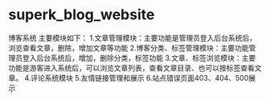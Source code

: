 # superk_blog_website
博客系统
主要模块如下：
1.文章管理模块：主要功能是管理员登入后台系统后，浏览查看文章，删除，增加文章等功能
2.博客分类、标签管理模块：主要功能管理员登入后台系统后，增加，删除分类，标签功能
3.文章、标签浏览模块：主要功能是游客进入系统后，可以浏览文章列表，查看文章目录、也可以按标签查看文章。
4.评论系统模块
5.友情链接管理和展示
6.站点错误页面403、404、500展示
